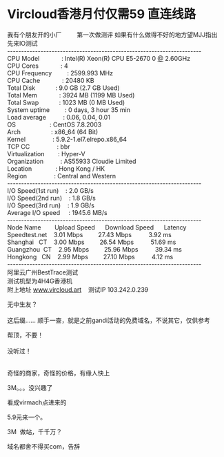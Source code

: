 # Vircloud香港月付仅需59 直连线路


我有个朋友开的小厂&nbsp; &nbsp;&nbsp; &nbsp;&nbsp; &nbsp;第一次做测评 如果有什么做得不好的地方望MJJ指出<br />
先来IO测试 <br />
----------------------------------------------------------------------<br />
CPU Model&nbsp; &nbsp;&nbsp; &nbsp;&nbsp; &nbsp;&nbsp; &nbsp; : Intel(R) Xeon(R) CPU E5-2670 0 <a href="https://www.hostloc.com/home.php?mod=space&amp;uid=175" target="_blank">@</a> 2.60GHz<br />
CPU Cores&nbsp; &nbsp;&nbsp; &nbsp;&nbsp; &nbsp;&nbsp; &nbsp; : 4<br />
CPU Frequency&nbsp; &nbsp;&nbsp; &nbsp;&nbsp; &nbsp;: 2599.993 MHz<br />
CPU Cache&nbsp; &nbsp;&nbsp; &nbsp;&nbsp; &nbsp;&nbsp; &nbsp; : 20480 KB<br />
Total Disk&nbsp; &nbsp;&nbsp; &nbsp;&nbsp; &nbsp;&nbsp; &nbsp;: 9.0 GB (2.7 GB Used)<br />
Total Mem&nbsp; &nbsp;&nbsp; &nbsp;&nbsp; &nbsp;&nbsp; &nbsp; : 3924 MB (1199 MB Used)<br />
Total Swap&nbsp; &nbsp;&nbsp; &nbsp;&nbsp; &nbsp;&nbsp; &nbsp;: 1023 MB (0 MB Used)<br />
System uptime&nbsp; &nbsp;&nbsp; &nbsp;&nbsp; &nbsp;: 0 days, 3 hour 35 min<br />
Load average&nbsp; &nbsp;&nbsp; &nbsp;&nbsp; &nbsp; : 0.06, 0.04, 0.01<br />
OS&nbsp; &nbsp;&nbsp; &nbsp;&nbsp; &nbsp;&nbsp; &nbsp;&nbsp; &nbsp;&nbsp; &nbsp;&nbsp;&nbsp;: CentOS 7.8.2003<br />
Arch&nbsp; &nbsp;&nbsp; &nbsp;&nbsp; &nbsp;&nbsp; &nbsp;&nbsp; &nbsp;&nbsp; &nbsp;: x86_64 (64 Bit)<br />
Kernel&nbsp; &nbsp;&nbsp; &nbsp;&nbsp; &nbsp;&nbsp; &nbsp;&nbsp; &nbsp; : 5.9.2-1.el7.elrepo.x86_64<br />
TCP CC&nbsp; &nbsp;&nbsp; &nbsp;&nbsp; &nbsp;&nbsp; &nbsp;&nbsp; &nbsp; : bbr<br />
Virtualization&nbsp; &nbsp;&nbsp; &nbsp;&nbsp;&nbsp;: Hyper-V<br />
Organization&nbsp; &nbsp;&nbsp; &nbsp;&nbsp; &nbsp; : AS55933 Cloudie Limited<br />
Location&nbsp; &nbsp;&nbsp; &nbsp;&nbsp; &nbsp;&nbsp; &nbsp;&nbsp;&nbsp;: Hong Kong / HK<br />
Region&nbsp; &nbsp;&nbsp; &nbsp;&nbsp; &nbsp;&nbsp; &nbsp;&nbsp; &nbsp; : Central and Western<br />
----------------------------------------------------------------------<br />
I/O Speed(1st run)&nbsp; &nbsp; : 2.0 GB/s<br />
I/O Speed(2nd run)&nbsp; &nbsp; : 1.8 GB/s<br />
I/O Speed(3rd run)&nbsp; &nbsp; : 1.9 GB/s<br />
Average I/O speed&nbsp; &nbsp;&nbsp;&nbsp;: 1945.6 MB/s<br />
----------------------------------------------------------------------<br />
Node Name&nbsp; &nbsp;&nbsp; &nbsp;&nbsp;&nbsp;Upload Speed&nbsp; &nbsp;&nbsp; &nbsp;Download Speed&nbsp; &nbsp;&nbsp; &nbsp;Latency&nbsp; &nbsp;&nbsp;&nbsp;<br />
Speedtest.net&nbsp; &nbsp; 3.01 Mbps&nbsp; &nbsp;&nbsp; &nbsp;&nbsp; &nbsp;27.43 Mbps&nbsp; &nbsp;&nbsp; &nbsp;&nbsp; &nbsp; 3.92 ms&nbsp; &nbsp;&nbsp;&nbsp;<br />
Shanghai&nbsp; &nbsp;CT&nbsp; &nbsp; 3.00 Mbps&nbsp; &nbsp;&nbsp; &nbsp;&nbsp; &nbsp;26.54 Mbps&nbsp; &nbsp;&nbsp; &nbsp;&nbsp; &nbsp; 51.69 ms&nbsp; &nbsp;<br />
Guangzhou&nbsp;&nbsp;CT&nbsp; &nbsp; 2.95 Mbps&nbsp; &nbsp;&nbsp; &nbsp;&nbsp; &nbsp;25.96 Mbps&nbsp; &nbsp;&nbsp; &nbsp;&nbsp; &nbsp; 39.34 ms&nbsp; &nbsp;<br />
Hongkong&nbsp; &nbsp;CN&nbsp; &nbsp; 2.99 Mbps&nbsp; &nbsp;&nbsp; &nbsp;&nbsp; &nbsp;27.10 Mbps&nbsp; &nbsp;&nbsp; &nbsp;&nbsp; &nbsp; 4.12 ms&nbsp; &nbsp;&nbsp;&nbsp;<br />
----------------------------------------------------------------------<br />
阿里云广州BestTrace测试<br />
<img id="aimg_J0ds9" onclick="zoom(this, this.src, 0, 0, 0)" class="zoom" src="https://s1.ax1x.com/2020/10/31/BUWEGV.png" onmouseover="img_onmouseoverfunc(this)" onload="thumbImg(this)" border="0" alt="" /><br />
测试机型为4H4G香港机<br />
附上地址 www.vircloud.art&nbsp; &nbsp; 测试IP 103.242.0.239 <br />


无中生友？<br />
<br />
这后缀…… 顺手一查，就是之前gandi活动的免费域名，不说其它，仅供参考

帮顶，不要！<br />
<br />
没听过！<br />
<br />
<img src="static/image/smiley/default/lol.gif" smilieid="12" border="0" alt="" /><img src="static/image/smiley/default/lol.gif" smilieid="12" border="0" alt="" /><img src="static/image/smiley/default/lol.gif" smilieid="12" border="0" alt="" />

奇怪的商家，奇怪的价格，有缘人快上

3M。。。没兴趣了

看成virmach点进来的

5.9元来一个。

3M&nbsp;&nbsp;做站，千千万？<img src="static/image/smiley/default/lol.gif" smilieid="12" border="0" alt="" />

域名都舍不得买com，告辞
